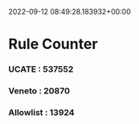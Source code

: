 2022-09-12 08:49:28.183932+00:00
# Rule Counter 
 ### UCATE : 537552

 ### Veneto : 20870

 ### Allowlist : 13924